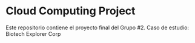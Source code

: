 # Cloud Computing Project
Este repositorio contiene el proyecto final del Grupo #2. Caso de estudio: Biotech Explorer Corp
